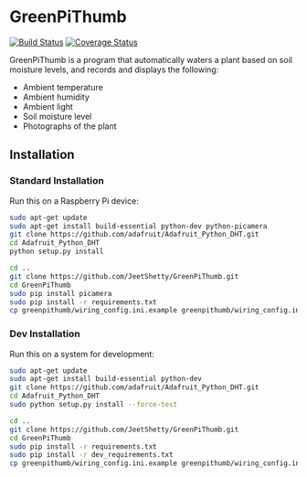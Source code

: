 # GreenPiThumb

[![Build
Status](https://travis-ci.org/JeetShetty/GreenPiThumb.svg?branch=master)](https://travis-ci.org/JeetShetty/GreenPiThumb)
[![Coverage
Status](https://coveralls.io/repos/JeetShetty/GreenPiThumb/badge.svg?branch=master&service=github)](https://coveralls.io/github/JeetShetty/GreenPiThumb?branch=master)

GreenPiThumb is a program that automatically waters a plant based on soil moisture levels, and records and displays the following:
- Ambient temperature
- Ambient humidity
- Ambient light
- Soil moisture level
- Photographs of the plant

## Installation

### Standard Installation

Run this on a Raspberry Pi device:

```bash
sudo apt-get update
sudo apt-get install build-essential python-dev python-picamera
git clone https://github.com/adafruit/Adafruit_Python_DHT.git
cd Adafruit_Python_DHT
python setup.py install

cd ..
git clone https://github.com/JeetShetty/GreenPiThumb.git
cd GreenPiThumb
sudo pip install picamera
sudo pip install -r requirements.txt
cp greenpithumb/wiring_config.ini.example greenpithumb/wiring_config.ini
```

### Dev Installation

Run this on a system for development:

```bash
sudo apt-get update
sudo apt-get install build-essential python-dev
git clone https://github.com/adafruit/Adafruit_Python_DHT.git
cd Adafruit_Python_DHT
sudo python setup.py install --force-test

cd ..
git clone https://github.com/JeetShetty/GreenPiThumb.git
cd GreenPiThumb
sudo pip install -r requirements.txt
sudo pip install -r dev_requirements.txt
cp greenpithumb/wiring_config.ini.example greenpithumb/wiring_config.ini
```
